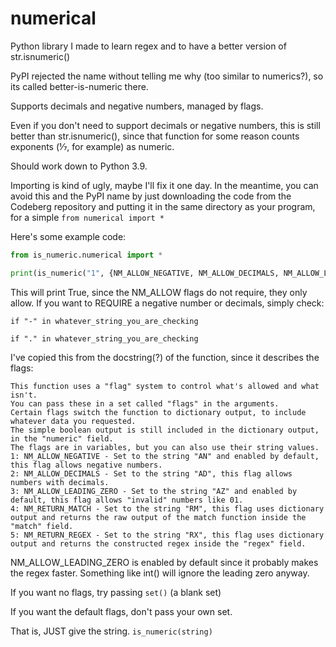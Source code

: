 # numerical

Python library I made to learn regex and to have a better version of str.isnumeric()

PyPI rejected the name without telling me why (too similar to numerics?), so its called better-is-numeric there.

Supports decimals and negative numbers, managed by flags.

Even if you don't need to support decimals or negative numbers, this is
still better than str.isnumeric(), since that function for some reason
counts exponents (⅐, for example) as numeric.

Should work down to Python 3.9.

Importing is kind of ugly, maybe I'll fix it one day. In the meantime, you can avoid this and the PyPI name by just downloading the code from the Codeberg repository and putting it in the same directory as your program, for a simple `from numerical import *`

Here's some example code:

```python
from is_numeric.numerical import *

print(is_numeric("1", {NM_ALLOW_NEGATIVE, NM_ALLOW_DECIMALS, NM_ALLOW_LEADING_ZERO}))
```

This will print True, since the NM_ALLOW flags do not require, they only allow.
If you want to REQUIRE a negative number or decimals, simply check:

`if "-" in whatever_string_you_are_checking`

`if "." in whatever_string_you_are_checking`

I've copied this from the docstring(?) of the function, since it describes the flags:

```
This function uses a "flag" system to control what's allowed and what isn't.
You can pass these in a set called "flags" in the arguments.
Certain flags switch the function to dictionary output, to include whatever data you requested.
The simple boolean output is still included in the dictionary output, in the "numeric" field.
The flags are in variables, but you can also use their string values.
1: NM_ALLOW_NEGATIVE - Set to the string "AN" and enabled by default, this flag allows negative numbers.
2: NM_ALLOW_DECIMALS - Set to the string "AD", this flag allows numbers with decimals.
3: NM_ALLOW_LEADING_ZERO - Set to the string "AZ" and enabled by default, this flag allows "invalid" numbers like 01.
4: NM_RETURN_MATCH - Set to the string "RM", this flag uses dictionary output and returns the raw output of the match function inside the "match" field.
5: NM_RETURN_REGEX - Set to the string "RX", this flag uses dictionary output and returns the constructed regex inside the "regex" field.
```

NM_ALLOW_LEADING_ZERO is enabled by default since it probably makes the regex faster.
Something like int() will ignore the leading zero anyway.

If you want no flags, try passing `set()` (a blank set)

If you want the default flags, don't pass your own set.

That is, JUST give the string. `is_numeric(string)`